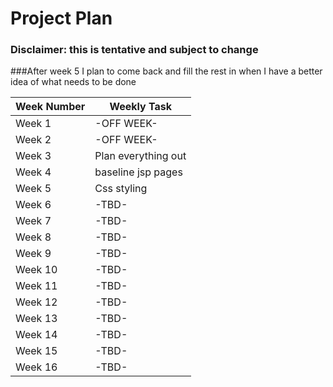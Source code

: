 # Project Plan

### Disclaimer: this is tentative and subject to change

###After week 5 I plan to come back and fill the rest in when I have a better idea of what needs to be done

| Week Number | Weekly Task         |
|-------------|---------------------|
| Week 1      | -OFF WEEK-          |
| Week 2      | -OFF WEEK-          |
| Week 3      | Plan everything out |
| Week 4      | baseline jsp pages  |
| Week 5      | Css styling         |
| Week 6      | -TBD-               |
| Week 7      | -TBD-               |
| Week 8      | -TBD-               |
| Week 9      | -TBD-               |
| Week 10     | -TBD-               |
| Week 11     | -TBD-               |
| Week 12     | -TBD-               |
| Week 13     | -TBD-               |
| Week 14     | -TBD-               |
| Week 15     | -TBD-               |
| Week 16     | -TBD-               |